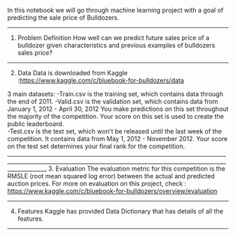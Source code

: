 In this notebook we will go through machine learning project with a goal of predicting the sale price of Bulldozers.

________________________________________________________________________________________________________________________________________________________________________________
1. Problem Definition How well can we predict future sales price of a bulldozer given characteristics and previous examples of bulldozers sales price?  
________________________________________________________________________________________________________________________________________________________________________________
2. Data Data is downloaded from Kaggle :https://www.kaggle.com/c/bluebook-for-bulldozers/data  

  3 main datasets: 
        -Train.csv is the training set, which contains data through the end of 2011.
        -Valid.csv is the validation set, which contains data from January 1, 2012 - April 30, 2012 You make predictions on this set throughout the majority of the competition.            Your score on this set is used to create the public leaderboard.  
        -Test.csv is the test set, which won't be released until the last week of the competition. It contains data from May 1, 2012 - November 2012. Your score on the test set            determines your final rank for the competition.  
       __________________________________________________________________________________________________________________________________________________________________________
3. Evaluation The evaluation metric for this competition is the RMSLE (root mean squared log error) between the actual and predicted auction prices.  For more on evaluation on this project, check : https://www.kaggle.com/c/bluebook-for-bulldozers/overview/evaluation 
________________________________________________________________________________________________________________________________________________________________________________

4. Features Kaggle has provided Data Dictionary that has details of all the features.
________________________________________________________________________________________________________________________________________________________________________________
